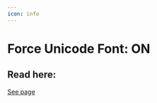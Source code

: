 ```yaml
---
icon: info
---
```


# Force Unicode Font: ON

## Read here:


[See page](../plugin-usage/adding-content/custom-fonts/thin-font-force-unicode.md)